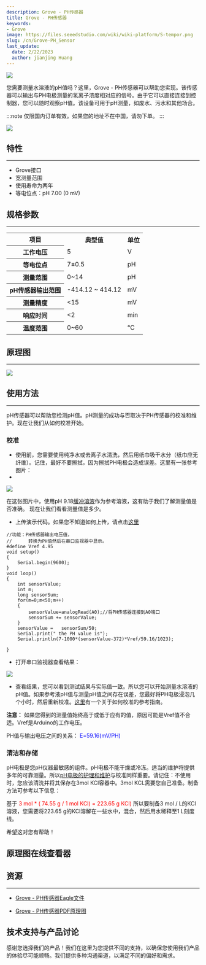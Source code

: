 ```yaml
---
description: Grove - PH传感器
title: Grove - PH传感器
keywords:
- Grove
image: https://files.seeedstudio.com/wiki/wiki-platform/S-tempor.png
slug: /cn/Grove-PH_Sensor
last_update:
  date: 2/22/2023
  author: jianjing Huang
---
```

<!-- ---
name: Grove - PH传感器
category: 传感器
bzurl: https://www.seeedstudio.com/Grove-PH-Sensor-p-1564.html
oldwikiname:  Grove - PH传感器
prodimagename: Phsensor.jpg
surveyurl: https://www.research.net/r/Grove_PH_Sensor
sku:  101020065
--- -->
![](https://files.seeedstudio.com/wiki/Grove-PH_Sensor/img/Phsensor.jpg)

您需要测量水溶液的pH值吗？这里，Grove - PH传感器可以帮助您实现。该传感器可以输出与PH电极测量的氢离子浓度相对应的信号。由于它可以直接连接到控制器，您可以随时观察pH值。该设备可用于pH测量，如废水、污水和其他场合。

:::note
仅限国内订单有效。如果您的地址不在中国，请勿下单。
:::

[![](https://files.seeedstudio.com/wiki/Seeed-WiKi/docs/images/300px-Get_One_Now_Banner-ragular.png)](https://www.seeedstudio.com/Grove-PH-Sensor-p-1564.html)

## 特性

---

* Grove接口
* 宽测量范围
* 使用寿命为两年
* 等电位点：pH 7.00 (0 mV)

## 规格参数

---
<center>
<table cellspacing="0" width="80%">
<tr>
<th scope="col">项目</th>
<th scope="col">典型值</th>
<th scope="col">单位</th>
</tr>
<tr>
<th scope="row">工作电压</th>
<td>5</td>
<td>V</td>
</tr>
<tr>
<th scope="row">等电位点</th>
<td>7±0.5</td>
<td>pH</td>
</tr>
<tr>
<th scope="row">测量范围</th>
<td>0~14</td>
<td>pH</td>
</tr>
<tr>
<th scope="row">pH传感器输出范围</th>
<td>-414.12 ~ 414.12</td>
<td>mV</td>
</tr>
<tr>
<th scope="row">测量精度</th>
<td>&lt;15</td>
<td>mV</td>
</tr>
<tr>
<th scope="row">响应时间</th>
<td>&lt;2</td>
<td>min</td>
</tr>
<tr>
<th scope="row">温度范围</th>
<td>0~60</td>
<td>℃</td>
</tr>
</table>
</center>

## 原理图

---
![](https://files.seeedstudio.com/wiki/Grove-PH_Sensor/img/PH_Sensor_Schematic.jpg)

## 使用方法

---
pH传感器可以帮助您检测pH值。pH测量的成功与否取决于PH传感器的校准和维护。现在让我们从如何校准开始。

### 校准

* 使用前，您需要使用纯净水或去离子水清洗，然后用纸巾吸干水分（纸巾应无纤维）。记住，最好不要擦拭，因为擦拭PH电极会造成误差。这里有一张参考图片：
*

![](https://files.seeedstudio.com/wiki/Grove-PH_Sensor/img/PH_Sensor_Usage.jpg)

在这张图片中，使用pH 9.18[缓冲溶液](http://www.chemguide.co.uk/physical/acidbaseeqia/buffers.html)作为参考溶液，这有助于我们了解测量值是否准确。
现在让我们看看测量值是多少。

* 上传演示代码。如果您不知道如何上传，请点击[这里](/cn/Upload_Code)

```
//功能：PH传感器输出电压值，
//      转换为PH值然后在串口监视器中显示。
#define Vref 4.95
void setup()
{
    Serial.begin(9600);
}
void loop()
{
    int sensorValue;
    int m;
    long sensorSum;
    for(m=0;m<50;m++)
    {
        sensorValue=analogRead(A0);//将PH传感器连接到A0端口
        sensorSum += sensorValue;
    }
    sensorValue =   sensorSum/50;
    Serial.print(" the PH value is");
    Serial.println(7-1000*(sensorValue-372)*Vref/59.16/1023);

}
```

* 打开串口监视器查看结果：

![](https://files.seeedstudio.com/wiki/Grove-PH_Sensor/img/PH_Sensor_result.jpg)

* 查看结果，您可以看到测试结果与实际值一致。所以您可以开始测量水溶液的pH值。如果参考液pH值与测量pH值之间存在误差，您最好将PH电极浸泡几个小时，然后重新校准。[这里](http://www.ehow.com/how_4796148_calibrate-ph-meter.html)有一个关于如何校准的参考指南。

**注意：** 如果您得到的测量值始终高于或低于应有的值，原因可能是Vref值不合适。Vref是Arduino的工作电压。

PH值与输出电压之间的关系：
<font color="blue">E=59.16(mV/PH)</font>

### 清洁和存储

pH电极是您pH仪器最敏感的组件。pH电极不能干燥或冷冻。适当的维护将提供多年的可靠测量。所以[pH电极的护理和维护](http://www.eutechinst.com/techtips/tech-tips26.htm)与校准同样重要。请记住：不使用时，您应该清洗并将其保存在3mol KCl容器中。3mol KCL需要您自己准备。制备方法可参考以下信息：

基于<font color="red"> 3 mol * ( 74.55 g / 1 mol KCl) = 223.65 g KCl)</font>
所以要制备3 mol / L的KCl溶液，您需要将223.65 g的KCl溶解在一些水中，混合，然后用水稀释至1 L刻度线。

希望这对您有帮助！

## 原理图在线查看器

<div className="altium-ecad-viewer" data-project-src="https://files.seeedstudio.com/wiki/Grove-PH_Sensor/res/Grove-PH_Sensor_Eagle_File.zip" style={{borderRadius: '0px 0px 4px 4px', height: 500, borderStyle: 'solid', borderWidth: 1, borderColor: 'rgb(241, 241, 241)', overflow: 'hidden', maxWidth: 1280, maxHeight: 700, boxSizing: 'border-box'}}>
</div>

## 资源

---

* [Grove - PH传感器Eagle文件](https://files.seeedstudio.com/wiki/Grove-PH_Sensor/res/Grove-PH_Sensor_Eagle_File.zip)

* [Grove - PH传感器PDF原理图](https://files.seeedstudio.com/wiki/Grove-PH_Sensor/res/Grove-PH_Sensor_v1.0.pdf)

## 技术支持与产品讨论

感谢您选择我们的产品！我们在这里为您提供不同的支持，以确保您使用我们产品的体验尽可能顺畅。我们提供多种沟通渠道，以满足不同的偏好和需求。

<div class="button_tech_support_container">
<a href="https://forum.seeedstudio.com/" class="button_forum"></a> 
<a href="https://www.seeedstudio.com/contacts" class="button_email"></a>
</div>

<div class="button_tech_support_container">
<a href="https://discord.gg/eWkprNDMU7" class="button_discord"></a> 
<a href="https://github.com/Seeed-Studio/wiki-documents/discussions/69" class="button_discussion"></a>
</div>
